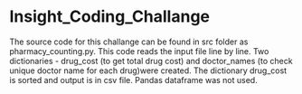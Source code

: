 # Insight_Coding_Challange
The source code for this challange can be found in src folder as pharmacy_counting.py. This code reads the input file line by line. Two dictionaries - drug_cost (to get total drug cost) and doctor_names (to check unique doctor name for each drug)were created. The dictionary drug_cost is sorted and output is in csv file. Pandas dataframe was not used. 

